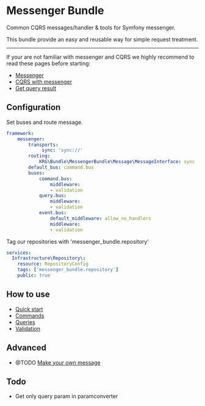 Messenger Bundle
=================

Common CQRS messages/handler & tools for Symfony messenger.

This bundle provide an easy and reusable way for simple request treatment.  

-----

If your are not familiar with messenger and CQRS we highly recommend to read these pages before starting:

- [Messenger](https://symfony.com/doc/current/messenger.html)
- [CQRS with messenger](https://symfony.com/doc/current/messenger/multiple_buses.html)
- [Get query result](https://symfony.com/doc/current/messenger/handler_results.html)

Configuration
-------------

Set buses and route message.

```yaml
framework:
    messenger:
        transports:
             sync: 'sync://'
        routing:
            KRG\Bundle\MessengerBundle\Message\MessageInterface: sync
        default_bus: command.bus
        buses:
            command.bus:
                middleware:
                - validation
            query.bus:
                middleware:
                - validation
            event.bus:
                default_middleware: allow_no_handlers
                middleware:
                - validation
```

Tag our repositories with 'messenger_bundle.repository'

```yaml
services:
  Infrastructure\Repository\:
    resource: RepositoryConfig
    tags: ['messenger_bundle.repository']
    public: true
```


How to use
-----------

- [Quick start](./doc/quick_start.md)
- [Commands](./doc/command.md)
- [Queries](./doc/queries.md)
- [Validation](./doc/validation.md)

Advanced
--------

- @TODO [Make your own message](./doc/make_your_own_message.md)

Todo
----

- Get only query param in paramconverter
